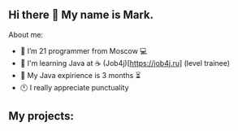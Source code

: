 ## Hi there 👋 My name is Mark.

About me:

- 🔭 I’m 21 programmer from Moscow :computer:
- 🌱 I'm learning Java at ☕ (Job4j)[https://job4j.ru] (level trainee)
- 👯 My Java expirience is 3 months ⏳
- 🕚 I really appreciate punctuality

## My projects:
